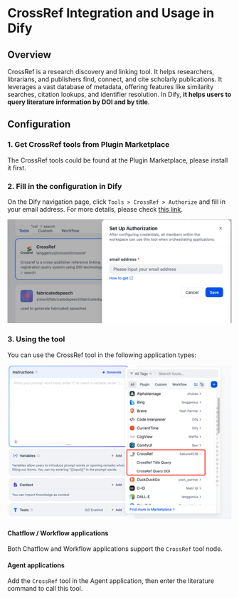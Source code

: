 # CrossRef Integration and Usage in Dify

## Overview

CrossRef is a research discovery and linking tool. It helps researchers, librarians, and publishers find, connect, and cite scholarly publications. It leverages a vast database of metadata, offering features like similarity searches, citation lookups, and identifier resolution. In Dify, **it helps users to query literature information by DOI and by title**.

## Configuration

### 1. Get CrossRef tools from Plugin Marketplace

The CrossRef tools could be found at the Plugin Marketplace, please install it first.

### 2. Fill in the configuration in Dify

On the Dify navigation page, click `Tools > CrossRef > Authorize` and fill in your email address. For more details, please check [this link](https://api.crossref.org/swagger-ui/index.html#/).

![](./_assets/crossref_1.PNG)

### 3. Using the tool

You can use the CrossRef tool in the following application types:

![](./_assets/crossref_2.PNG)

#### Chatflow / Workflow applications

Both Chatflow and Workflow applications support the `CrossRef` tool node.

#### Agent applications

Add the `CrossRef` tool in the Agent application, then enter the literature command to call this tool.